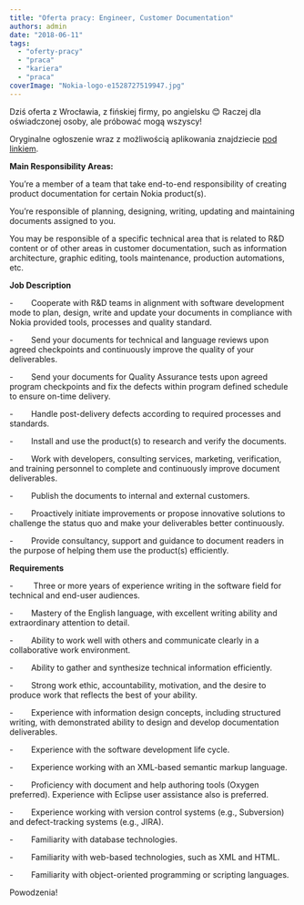 ```yaml
---
title: "Oferta pracy: Engineer, Customer Documentation"
authors: admin
date: "2018-06-11"
tags:
  - "oferty-pracy"
  - "praca"
  - "kariera"
  - "praca"
coverImage: "Nokia-logo-e1528727519947.jpg"
---
```


Dziś oferta z Wrocławia, z fińskiej firmy, po angielsku 😊 Raczej dla
oświadczonej osoby, ale próbować mogą wszyscy!

<!--truncate-->

Oryginalne ogłoszenie wraz z możliwością aplikowania znajdziecie
[pod linkiem](https://aluperf.referrals.selectminds.com/jobs/engineer-customer-documentation-11794?et=QyRdqOMf).

**Main Responsibility Areas:**

You’re a member of a team that take end-to-end responsibility of creating
product documentation for certain Nokia product(s).

You’re responsible of planning, designing, writing, updating and maintaining
documents assigned to you.

You may be responsible of a specific technical area that is related to R&D
content or of other areas in customer documentation, such as information
architecture, graphic editing, tools maintenance, production automations, etc.

**Job Description**

\-        Cooperate with R&D teams in alignment with software development mode
to plan, design, write and update your documents in compliance with Nokia
provided tools, processes and quality standard.

\-        Send your documents for technical and language reviews upon agreed
checkpoints and continuously improve the quality of your deliverables.

\-        Send your documents for Quality Assurance tests upon agreed program
checkpoints and fix the defects within program defined schedule to ensure
on-time delivery.

\-        Handle post-delivery defects according to required processes and
standards.

\-        Install and use the product(s) to research and verify the documents.

\-        Work with developers, consulting services, marketing, verification,
and training personnel to complete and continuously improve document
deliverables.

\-        Publish the documents to internal and external customers.

\-        Proactively initiate improvements or propose innovative solutions to
challenge the status quo and make your deliverables better continuously.

\-        Provide consultancy, support and guidance to document readers in the
purpose of helping them use the product(s) efficiently.

**Requirements**

\-         Three or more years of experience writing in the software field for
technical and end-user audiences.

\-        Mastery of the English language, with excellent writing ability and
extraordinary attention to detail.

\-        Ability to work well with others and communicate clearly in a
collaborative work environment.

\-        Ability to gather and synthesize technical information efficiently.

\-        Strong work ethic, accountability, motivation, and the desire to
produce work that reflects the best of your ability.

\-        Experience with information design concepts, including structured
writing, with demonstrated ability to design and develop documentation
deliverables.

\-        Experience with the software development life cycle.

\-        Experience working with an XML-based semantic markup language.

\-        Proficiency with document and help authoring tools (Oxygen preferred).
Experience with Eclipse user assistance also is preferred.

\-        Experience working with version control systems (e.g., Subversion) and
defect-tracking systems (e.g., JIRA).

\-        Familiarity with database technologies.

\-        Familiarity with web-based technologies, such as XML and HTML.

\-        Familiarity with object-oriented programming or scripting languages.

Powodzenia!
